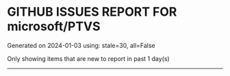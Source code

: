 
# GITHUB ISSUES REPORT FOR microsoft/PTVS


Generated on 2024-01-03 using: stale=30, all=False


Only showing items that are new to report in past 1 day(s)


---
